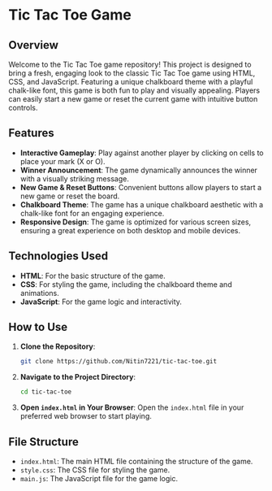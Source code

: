 # Tic Tac Toe Game

## Overview
Welcome to the Tic Tac Toe game repository! This project is designed to bring a fresh, engaging look to the classic Tic Tac Toe game using HTML, CSS, and JavaScript. Featuring a unique chalkboard theme with a playful chalk-like font, this game is both fun to play and visually appealing. Players can easily start a new game or reset the current game with intuitive button controls.

## Features
- **Interactive Gameplay**: Play against another player by clicking on cells to place your mark (X or O).
- **Winner Announcement**: The game dynamically announces the winner with a visually striking message.
- **New Game & Reset Buttons**: Convenient buttons allow players to start a new game or reset the board.
- **Chalkboard Theme**: The game has a unique chalkboard aesthetic with a chalk-like font for an engaging experience.
- **Responsive Design**: The game is optimized for various screen sizes, ensuring a great experience on both desktop and mobile devices.

## Technologies Used
- **HTML**: For the basic structure of the game.
- **CSS**: For styling the game, including the chalkboard theme and animations.
- **JavaScript**: For the game logic and interactivity.

## How to Use
1. **Clone the Repository**:
    ```bash
    git clone https://github.com/Nitin7221/tic-tac-toe.git
    ```
2. **Navigate to the Project Directory**:
    ```bash
    cd tic-tac-toe
    ```
3. **Open `index.html` in Your Browser**:
    Open the `index.html` file in your preferred web browser to start playing.

## File Structure
- `index.html`: The main HTML file containing the structure of the game.
- `style.css`: The CSS file for styling the game.
- `main.js`: The JavaScript file for the game logic.
